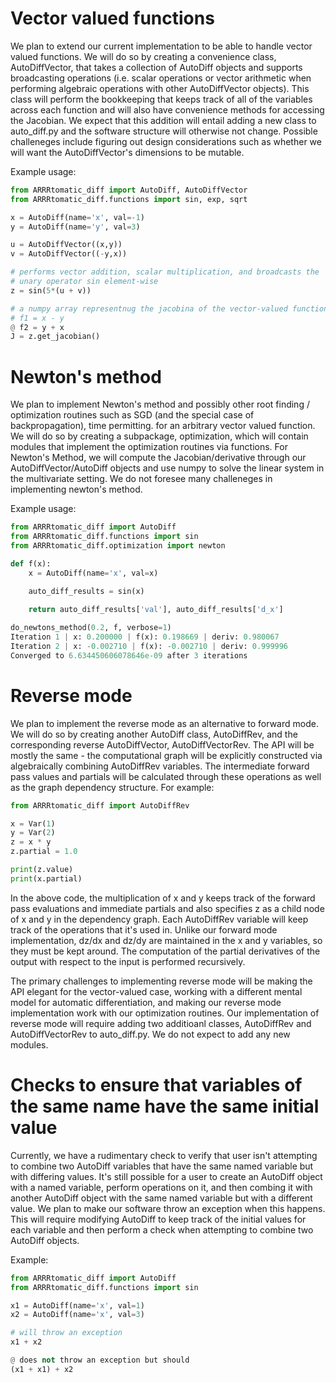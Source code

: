 # Vector valued functions
We plan to extend our current implementation to be able to handle vector valued functions. We will do so by creating a convenience class, AutoDiffVector, that takes a collection of AutoDiff objects and supports broadcasting operations (i.e. scalar operations or vector arithmetic when performing algebraic operations with other AutoDiffVector objects). This class will perform the bookkeeping that keeps track of all of the variables across each function and will also have convenience methods for accessing the Jacobian. We expect that this addition will entail adding a new class to auto_diff.py and the software structure will otherwise not change. Possible challeneges include figuring out design considerations such as whether we will want the AutoDiffVector's dimensions to be mutable.

Example usage:

```python
from ARRRtomatic_diff import AutoDiff, AutoDiffVector
from ARRRtomatic_diff.functions import sin, exp, sqrt

x = AutoDiff(name='x', val=-1)
y = AutoDiff(name='y', val=3)

u = AutoDiffVector((x,y))
v = AutoDiffVector((-y,x))

# performs vector addition, scalar multiplication, and broadcasts the 
# unary operator sin element-wise
z = sin(5*(u + v))

# a numpy array representnug the jacobina of the vector-valued function
# f1 = x - y
@ f2 = y + x
J = z.get_jacobian() 
```


# Newton's method
We plan to implement Newton's method and possibly other root finding / optimization routines such as SGD (and the special case of backpropagation), time permitting. for an arbitrary vector valued function. We will do so by creating a subpackage, optimization, which will contain modules that implement the optimization routines via functions. For Newton's Method, we will compute the Jacobian/derivative through our AutoDiffVector/AutoDiff objects and use numpy to solve the linear system in the multivariate setting. We do not foresee many challeneges in implementing newton's method. 

Example usage:
```python
from ARRRtomatic_diff import AutoDiff
from ARRRtomatic_diff.functions import sin
from ARRRtomatic_diff.optimization import newton

def f(x):
    x = AutoDiff(name='x', val=x)

    auto_diff_results = sin(x)

    return auto_diff_results['val'], auto_diff_results['d_x']
    
do_newtons_method(0.2, f, verbose=1)
Iteration 1 | x: 0.200000 | f(x): 0.198669 | deriv: 0.980067
Iteration 2 | x: -0.002710 | f(x): -0.002710 | deriv: 0.999996
Converged to 6.634450606078646e-09 after 3 iterations
```

# Reverse mode
We plan to implement the reverse mode as an alternative to forward mode. We will do so by creating another AutoDiff class, AutoDiffRev, and the corresponding reverse AutoDiffVector, AutoDiffVectorRev. The API will be mostly the same - the computational graph will be explicitly constructed via algebraically combining AutoDiffRev variables. The intermediate forward pass values and partials will be calculated through these operations as well as the graph dependency structure. For example:

```python
from ARRRtomatic_diff import AutoDiffRev

x = Var(1)
y = Var(2)
z = x * y
z.partial = 1.0

print(z.value)
print(x.partial)
```

In the above code, the multiplication of x and y keeps track of the forward pass evaluations and immediate partials and also specifies z as a child node of x and y in the dependency graph. Each AutoDiffRev variable will keep track of the operations that it's used in. Unlike our forward mode implementation, dz/dx and dz/dy are maintained in the x and y variables, so they must be kept around. The computation of the partial derivatives of the output with respect to the input is performed recursively. 

The primary challenges to implementing reverse mode will be making the API elegant for the vector-valued case, working with a different mental model for automatic differentiation, and making our reverse mode implementation work with our optimization routines. Our implementation of reverse mode will require adding two additioanl classes, AutoDiffRev and AutoDiffVectorRev to auto_diff.py. We do not expect to add any new modules. 


# Checks to ensure that variables of the same name have the same initial value
Currently, we have a rudimentary check to verify that user isn't attempting to combine two AutoDiff variables that have the same named variable but with differing values. It's still possible for a user to create an AutoDiff object with a named variable, perform operations on it, and then combing it with another AutoDiff object with the same named variable but with a different value. We plan to make our software throw an exception when this happens. This will require modifying AutoDiff to keep track of the initial values for each variable and then perform a check when attempting to combine two AutoDiff objects.

Example:

```python
from ARRRtomatic_diff import AutoDiff
from ARRRtomatic_diff.functions import sin

x1 = AutoDiff(name='x', val=1)
x2 = AutoDiff(name='x', val=3)

# will throw an exception
x1 + x2

@ does not throw an exception but should
(x1 + x1) + x2
```



